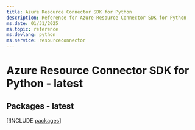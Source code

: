 ```yaml
---
title: Azure Resource Connector SDK for Python
description: Reference for Azure Resource Connector SDK for Python
ms.date: 01/31/2025
ms.topic: reference
ms.devlang: python
ms.service: resourceconnector
---
```

# Azure Resource Connector SDK for Python - latest
## Packages - latest
[!INCLUDE [packages](resource-connector-index.md)]